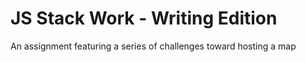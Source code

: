 # JS Stack Work - Writing Edition
An assignment featuring a series of challenges toward hosting a map
